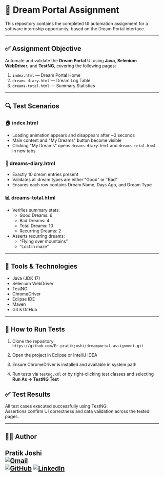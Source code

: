 # 🧠 Dream Portal Assignment

This repository contains the completed UI automation assignment for a software internship opportunity, based on the Dream Portal interface.

---

## ✅ Assignment Objective

Automate and validate the **Dream Portal** UI using **Java**, **Selenium WebDriver**, and **TestNG**, covering the following pages:

1. `index.html` — Dream Portal Home  
2. `dreams-diary.html` — Dream Log Table  
3. `dreams-total.html` — Summary Statistics

---

## 🔍 Test Scenarios

### 🏠 index.html
- Loading animation appears and disappears after ~3 seconds
- Main content and "My Dreams" button become visible
- Clicking "My Dreams" opens `dreams-diary.html` and `dreams-total.html` in new tabs

### 📘 dreams-diary.html
- Exactly 10 dream entries present
- Validates all dream types are either "Good" or "Bad"
- Ensures each row contains Dream Name, Days Ago, and Dream Type

### 📊 dreams-total.html
- Verifies summary stats:  
  - Good Dreams: 6  
  - Bad Dreams: 4  
  - Total Dreams: 10  
  - Recurring Dreams: 2  
- Asserts recurring dreams:  
  - “Flying over mountains”  
  - “Lost in maze”

---

## 🧪 Tools & Technologies

- Java (JDK 17)  
- Selenium WebDriver  
- TestNG  
- ChromeDriver  
- Eclipse IDE  
- Maven  
- Git & GitHub

---

## 🚀 How to Run Tests

1. Clone the repository:  
`https://github.com/Er-pratikjoshi/dreamportal-assignment.git`

2. Open the project in Eclipse or IntelliJ IDEA

3. Ensure ChromeDriver is installed and available in system path

4. Run tests via `testng.xml` or by right-clicking test classes and selecting **Run As → TestNG Test**

## ✅ Test Results

All test cases executed successfully using TestNG.  
Assertions confirm UI correctness and data validation across the tested pages.

---

## 👨‍💻 Author

**Pratik Joshi**  
 [![Gmail](https://img.shields.io/badge/Gmail-D14836?style=for-the-badge&logo=gmail&logoColor=white)](mailto:connect.pratikjoshi@gmail.com)   
 [![GitHub](https://img.shields.io/badge/GitHub-000?style=for-the-badge&logo=github&logoColor=white)](https://github.com/Er-pratikjoshi) 
 [![LinkedIn](https://img.shields.io/badge/LinkedIn-0077B5?style=for-the-badge&logo=linkedin&logoColor=white)](https://www.linkedin.com/in/pratiks-desk/) 
---